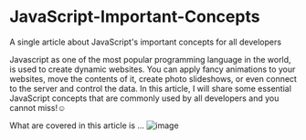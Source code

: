 # JavaScript-Important-Concepts
A single article about JavaScript's important concepts for all developers

Javascript as one of the most popular programming language in the world, is used to create dynamic websites. You can apply fancy animations to your websites, move the contents of it, create photo slideshows, or even connect to the server and control the data. In this article, I will share some essential JavaScript concepts that are commonly used by all developers and you cannot miss!☺

What are covered in this article is ...
![image](https://user-images.githubusercontent.com/76931326/109270859-87774200-77c3-11eb-80a0-06f828780390.png)
